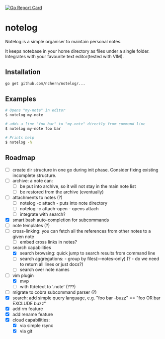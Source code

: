 [![Go Report Card](https://goreportcard.com/badge/github.com/nchern/notelog)](https://goreportcard.com/report/github.com/nchern/notelog)
# notelog

Notelog is a simple organiser to maintain personal notes.

It keeps notebase in your home directory as files under a single folder.
Integrates with your favourite text editor(tested with VIM).

## Installation
```bash
go get github.com/nchern/notelog/...
```

## Examples

```bash
# Opens "my-note" in editor
$ notelog my-note

# adds a line "foo bar" to "my-note" directly from command line
$ notelog my-note foo bar

# Prints help
$ notelog -h
```

## Roadmap
 - [ ] create dir structure in one go during init phase. Consider fixing existing incomplete structure.
 - [ ] archive: a note can:
   - [ ] be put into archive, so it will not stay in the main note list
   - [ ] be restored from the archive (eventually)
 - [ ] attachments to notes (?)
   - [ ] notelog -c attach <notename> <filepath> - puts <filepath> into note directory
   - [ ] notelog -c attach-open <notename> <attach-name> - opens attach
   - [ ] integrate with search?
 - [x] smart bash auto-completion for subcommands
 - [ ] note templates (?)
 - [ ] cross-linking: you can fetch all the references from other notes to a given note
   - [ ] embed cross links in notes?
 - [ ] search capabilities
   - [x] search browsing: quick jump to search results from command line
   - [ ] search aggregations:  - group by files(—notes-only)  (? - do we need to return all lines or just docs?)
   - [ ] search over note names
 - [ ] vim plugin
   - [x] mvp
   - [ ] with ftdetect to '.note' (???)
 - [ ] migrate to cobra subcommand parser (?)
 - [x] search: add simple query language, e.g. "foo bar -buzz" == "foo OR bar EXCLUDE buzz"
 - [x] add rm feature
 - [x] add rename feature
 - [x] cloud capabilities:
   - [x] via simple rsync
   - [x] via git
